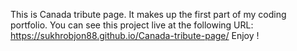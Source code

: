 This is Canada tribute page.
It makes up the first part of my coding portfolio.
You can see this project live at the following URL:
https://sukhrobjon88.github.io/Canada-tribute-page/
Enjoy !

